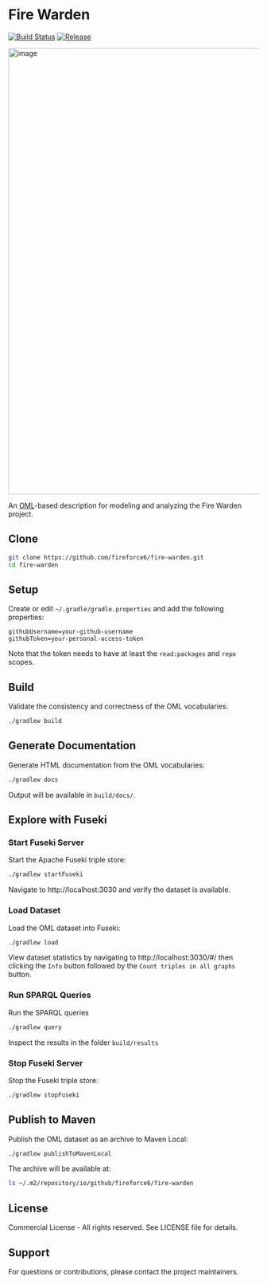 # Fire Warden

[![Build Status](https://github.com/fireforce6-f25/fire-warden/actions/workflows/ci.yml/badge.svg)](https://github.com/fireforce6-f25/fire-warden/actions/workflows/ci.yml)
[![Release](https://img.shields.io/github/v/release/fireforce6-f25/fire-warden?label=Release)](https://github.com/fireforce6-f25/fire-warden/releases/latest)


<img width="1908" height="896" alt="image" src="https://github.com/user-attachments/assets/ae715753-2bec-43f8-9466-065930ade121" />


An [OML](https://github.com/opencaesar/oml)-based description for modeling and analyzing the Fire Warden project.

## Clone

```bash
git clone https://github.com/fireforce6/fire-warden.git
cd fire-warden
```

## Setup

Create or edit `~/.gradle/gradle.properties` and add the following properties:

```properties
githubUsername=your-github-username
githubToken=your-personal-access-token
```

Note that the token needs to have at least the `read:packages` and `repo` scopes.

## Build

Validate the consistency and correctness of the OML vocabularies:

```bash
./gradlew build
```

## Generate Documentation

Generate HTML documentation from the OML vocabularies:

```bash
./gradlew docs
```

Output will be available in `build/docs/`.

## Explore with Fuseki

### Start Fuseki Server

Start the Apache Fuseki triple store:

```bash
./gradlew startFuseki
```

Navigate to http://localhost:3030 and verify the dataset is available.

### Load Dataset

Load the OML dataset into Fuseki:

```bash
./gradlew load
```

View dataset statistics by navigating to http://localhost:3030/#/ then clicking the `Info` button followed by the `Count triples in all graphs` button.

### Run SPARQL Queries

Run the SPARQL queries

```bash
./gradlew query
```

Inspect the results in the folder `build/results`

### Stop Fuseki Server

Stop the Fuseki triple store:

```bash
./gradlew stopFuseki
```

## Publish to Maven

Publish the OML dataset as an archive to Maven Local:

```bash
./gradlew publishToMavenLocal
```

The archive will be available at:

```bash
ls ~/.m2/repository/io/github/fireforce6/fire-warden
```

## License

Commercial License - All rights reserved. See LICENSE file for details.

## Support

For questions or contributions, please contact the project maintainers.
